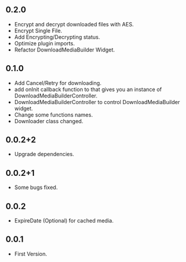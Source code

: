 ## 0.2.0
* Encrypt and decrypt downloaded files with AES.
* Encrypt Single File.
* Add Encrypting/Decrypting status.
* Optimize plugin imports.
* Refactor DownloadMediaBuilder Widget.

## 0.1.0
* Add Cancel/Retry for downloading.
* add onInit callback function to that gives you an instance of DownloadMediaBuilderController.
* DownloadMediaBuilderController to control DownloadMediaBuilder widget.
* Change some functions names.
* Downloader class changed.

## 0.0.2+2

* Upgrade dependencies.

## 0.0.2+1

* Some bugs fixed.

## 0.0.2

* ExpireDate (Optional) for cached media.

## 0.0.1

* First Version.